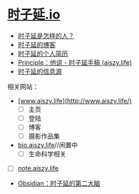 # [时子延.io](https://github.com/AWSzyAI/AWSzyAI.github.io)

- [时子延是怎样的人？](./szy/)
- [时子延的博客](./articles)
- [时子延的个人简历](./szy/SzyCV.md)
- [Principle：他说 - 时子延手稿 (aiszy.life)](https://note.aiszy.life/)
- [时子延的信息源](./tool/)


相关网站：

- [www.aiszy.life](http://www.aiszy.life/)
  - [ ] 主页
  - [ ] 登陆
  - [ ] 博客
  - [ ] 摄影作品集
- [bio.aiszy.life](http://bio.aiszy.life/)//闲置中
  - [ ] 生命科学相关
- [ ] [note.aiszy.life](https://note.aiszy.life/)
- [Obsidian：时子延的第二大脑](https://awszyai.github.io/obsidian)

